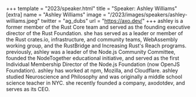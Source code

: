 +++
template = "2023/speaker.html"
title = "Speaker: Ashley Williams"
[extra]
  name = "Ashley Williams"
  image = "/2023/images/speakers/ashley-williams.jpeg"
  twitter = "ag_dubs"
  url = "https://axo.dev/"
+++
ashley is a former member of the Rust Core team and served as the founding executive director of the Rust Foundation. she has served as a leader or member of the Rust crates.io, infrastructure, and community teams, WebAssembly working group, and the RustBridge and Increasing Rust's Reach programs. previously, ashley was a leader of the Node.js Community Committee, founded the NodeTogether educational initiative, and served as the first Individual Membership Director of the Node.js Foundation (now OpenJS Foundation). ashley has worked at npm, Mozilla, and Cloudflare. ashley studied Neuroscience and Philosophy and was originally a middle school science teacher in NYC. she recently founded a company, axodotdev, and serves as its CEO.